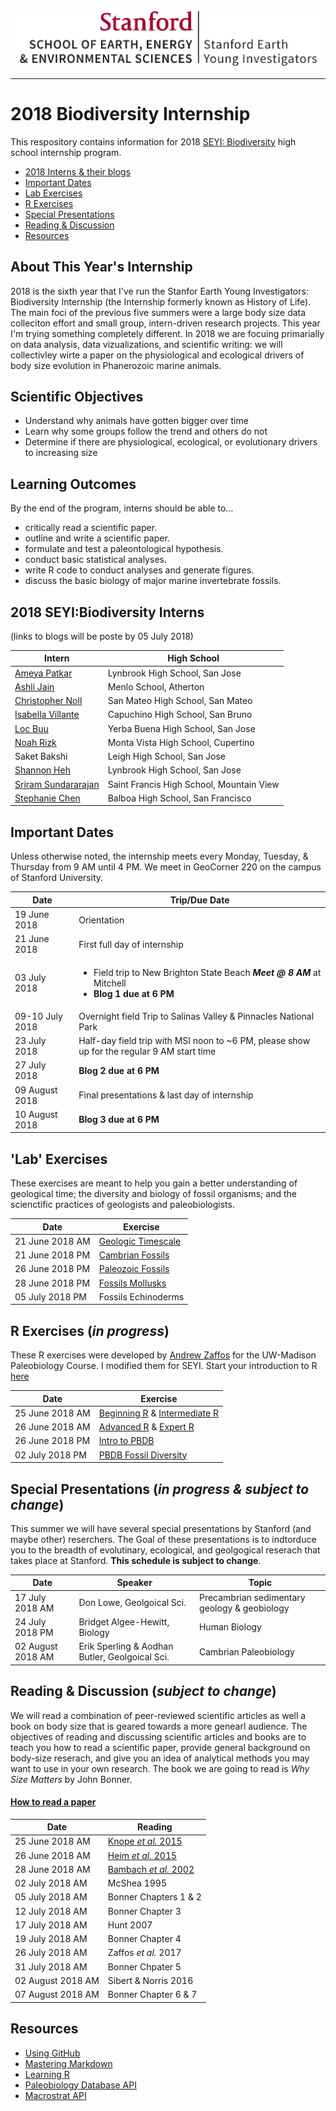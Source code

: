 ![SEYI Logo](images/CMYK_SE3_SEYI_H.png "wordmark logo")

---
# 2018 Biodiversity Internship
This respository contains information for 2018 [SEYI: Biodiversity](http://historyoflife.stanford.edu/) high school internship program.

* [2018 Interns & their blogs](#interns-blogs)
* [Important Dates](#important-dates)
* [Lab Exercises](#lab-exercises)
* [R Exercises](#r-exercises)
* [Special Presentations](#special-presentations)
* [Reading & Discussion](#reading-discussion)
* [Resources](#resources) 

## About This Year's Internship
2018 is the sixth year that I've run the Stanfor Earth Young Investigators: Biodiversity Internship (the Internship formerly known as History of Life). The main foci of the previous five summers were a large body size data colleciton effort and small group, intern-driven research projects. This year I'm trying something completely different. In 2018 we are focuing primarially on data analysis, data vizualizations, and scientific writing: we will collectivley wirte a paper on the physiological and ecological drivers of body size evolution in Phanerozoic marine animals.

## Scientific Objectives
* Understand why animals have gotten bigger over time
* Learn why some groups follow the trend and others do not
* Determine if there are physiological, ecological, or evolutionary drivers to increasing size

## Learning Outcomes
By the end of the program, interns should be able to…

* critically read a scientific paper.
* outline and write a scientific paper.
* formulate and test a paleontological hypothesis.
* conduct basic statistical analyses.
* write R code to conduct analyses and generate figures.
* discuss the basic biology of major marine invertebrate fossils.

## <a name="interns-blogs"></a>2018 SEYI:Biodiversity Interns
(links to blogs will be poste by 05 July 2018)

Intern | High School
------ | -----------
[Ameya Patkar](https://github.com/Ameya-P/SEYI2018) | Lynbrook High School, San Jose
[Ashli Jain](https://github.com/ashli-jain/SEYIBiodiversity) | Menlo School, Atherton
[Christopher Noll](https://github.com/christopher-noll/EarthYoungInvestigatorProject) | San Mateo High School, San Mateo
[Isabella Villante](https://github.com/bvillante/SEYI-Biodiversity) | Capuchino High School, San Bruno
[Loc Buu](https://github.com/locbuu408/SEYI2018_LB) | Yerba Buena High School, San Jose
[Noah Rizk](https://github.com/NoahRizk/SEYI_2018) | Monta Vista High School, Cupertino
Saket Bakshi | Leigh High School, San Jose
[Shannon Heh](https://github.com/shannonheh/SEYI2018_sh) | Lynbrook High School, San Jose
[Sriram Sundararajan](https://github.com/SriramSundararajan/the-SEYI-folder-) | Saint Francis High School, Mountain View
[Stephanie Chen](stephaniec415/2018-Stanford-Earth-Young-Investigators-Biodiversity) | Balboa High School, San Francisco

## <a name="important-dates"></a>Important Dates
Unless otherwise noted, the internship meets every Monday, Tuesday, & Thursday from 9 AM until 4 PM.
We meet in GeoCorner 220 on the campus of Stanford University.

Date | Trip/Due Date
---- | -----
19 June 2018 | Orientation
21 June 2018 | First full day of internship
03 July 2018 | <ul><li>Field trip to New Brighton State Beach ***Meet @ 8 AM*** at Mitchell</li><li>**Blog 1 due at 6 PM**</li></ul>
09-10 July 2018 | Overnight field Trip to Salinas Valley & Pinnacles National Park
23 July 2018 | Half-day field trip with MSI noon to ~6 PM, please show up for the regular 9 AM start time
27 July 2018 | **Blog 2 due at 6 PM**
09 August 2018 | Final presentations & last day of internship
10 August 2018 | **Blog 3 due at 6 PM**

## <a name="lab-exercises"></a>'Lab' Exercises
These exercises are meant to help you gain a better understanding of geological time; the diversity and biology of fossil organisms; and the scienctific practices of geologists and paleobiologists.

Date | Exercise
-----|---------
21 June 2018 AM | [Geologic Timescale](https://github.com/naheim/seyibExercises/blob/master/GeologicTime/geologicTime.md)
21 June 2018 PM | [Cambrian Fossils](https://github.com/naheim/seyibExercises/blob/master/FossilExercises/Lab01_CambrianFossils.pdf)
26 June 2018 PM | [Paleozoic Fossils](https://github.com/naheim/seyibExercises/blob/master/FossilExercises/Lab02_PaleozoicFossils.pdf)
28 June 2018 PM | [Fossils Mollusks](https://github.com/naheim/seyibExercises/blob/master/FossilExercises/Lab02_Mollusks.pdf)
05 July 2018 PM | Fossils Echinoderms


## <a name="r-exercises"></a>R Exercises (*in progress*)
These R exercises were developed by [Andrew Zaffos](https://github.com/aazaff) for the UW-Madison Paleobiology Course. I modified them for SEYI. Start your introduction to R [here](https://github.com/naheim/startLearn.R/blob/master/README.md)

Date | Exercise
---- | -----
25 June 2018 AM | [Beginning R](https://github.com/naheim/startLearn.R/blob/master/beginnerConcepts.md) & [Intermediate R](https://github.com/naheim/startLearn.R/blob/master/intermediateConcepts.md)
26 June 2018 AM | [Advanced R](https://github.com/naheim/startLearn.R/blob/master/advancedConcepts.md) & [Expert R](https://github.com/naheim/startLearn.R/blob/master/expertConcepts.md)
26 June 2018 PM | [Intro to PBDB](https://github.com/naheim/seyibExercises/blob/master/RExercises/01_PBDB.md)
02 July 2018 PM | [PBDB Fossil Diversity](https://github.com/naheim/seyibExercises/blob/master/RExercises/02_Diversity.md)

## <a name="special-presentations"></a>Special Presentations (*in progress & subject to change*)
This summer we will have several special presentations by Stanford (and maybe other) reserchers. The Goal of these presentations is to indtorduce you to the breadth of evolutinary, ecological, and geolgogical reserach that takes place at Stanford. **This schedule is subject to change**.

Date | Speaker | Topic
---- | --------| -----
17 July 2018 AM | Don Lowe, Geolgoical Sci. | Precambrian sedimentary geology & geobiology
24 July 2018 PM | Bridget Algee-Hewitt, Biology | Human Biology
02 August 2018 AM | Erik Sperling & Aodhan Butler, Geolgoical Sci. | Cambrian Paleobiology

## <a name="reading-discussion"></a>Reading & Discussion (*subject to change*)
We will read a combination of peer-reviewed scientific articles as well a book on body size that is geared towards a more genearl audience. The objectives of reading and discussing scientific articles and books are to teach you how to read a scientific paper, provide general background on body-size reserach, and give you an idea of analytical methods you may want to use in your own research. The book we are going to read is *Why Size Matters* by John Bonner.

#### [How to read a paper](https://github.com/naheim/seyibExercises/blob/master/ReadingExercises/ReadingExercises.md) ####

Date | Reading
---- | -----
25 June 2018 AM | [Knope *et al.* 2015](https://github.com/naheim/seyibExercises/blob/master/ReadingExercises/papers/KnopeEtAl2015.pdf)
26 June 2018 AM | [Heim *et al.* 2015](https://github.com/naheim/seyibExercises/blob/master/ReadingExercises/papers/HeimEtAl2015.pdf)
28 June 2018 AM | [Bambach *et al.* 2002](https://github.com/naheim/seyibExercises/blob/master/ReadingExercises/papers/BambachEtAl2002.pdf)
02 July 2018 AM | McShea 1995
05 July 2018 AM | Bonner Chapters 1 & 2
12 July 2018 AM | Bonner Chapter 3
17 July 2018 AM | Hunt 2007
19 July 2018 AM | Bonner Chapter 4
26 July 2018 AM | Zaffos *et al.* 2017
31 July 2018 AM | Bonner Chpater 5
02 August 2018 AM | Sibert & Norris 2016
07 August 2018 AM | Bonner Chapter 6 & 7




## <a name="resources"></a>Resources
* [Using GitHub](https://github.com/naheim/seyibExercises/blob/master/GitTutorial/gitTutorial.md)
* [Mastering Markdown](https://guides.github.com/features/mastering-markdown)
* [Learning R](https://github.com/naheim/startLearn.R/blob/master/README.md)
* [Paleobiology Database API](http://paleobiodb.org/data1.2)
* [Macrostrat API](http://macrostrat.org/api)
